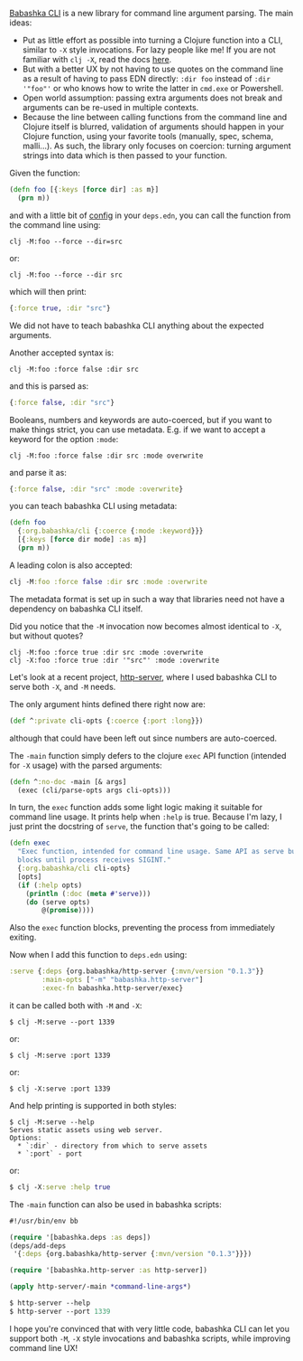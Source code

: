 [Babashka CLI](https://github.com/babashka/cli) is a new library for command line argument parsing.
The main ideas:

- Put as little effort as possible into turning a Clojure function into a CLI,
  similar to `-X` style invocations. For lazy people like me! If you are not
  familiar with `clj -X`, read the docs
  [here](https://clojure.org/reference/deps_and_cli#_execute_a_function).
- But with a better UX by not having to use quotes on the command line as a
  result of having to pass EDN directly: `:dir foo` instead of `:dir '"foo"'` or
  who knows how to write the latter in `cmd.exe` or Powershell.
- Open world assumption: passing extra arguments does not break and arguments
  can be re-used in multiple contexts.
- Because the line between calling functions from the command line and Clojure
  itself is blurred, validation of arguments should happen in your Clojure
  function, using your favorite tools (manually, spec, schema, malli...). As
  such, the library only focuses on coercion: turning argument strings into data
  which is then passed to your function.

Given the function:

``` clojure
(defn foo [{:keys [force dir] :as m}]
  (prn m))
```

and with a little bit of [config](https://github.com/babashka/cli#clojure-cli)
in your `deps.edn`, you can call the function from the command line using:

``` text
clj -M:foo --force --dir=src
```

or:

``` text
clj -M:foo --force --dir src
```

which will then print:

``` clojure
{:force true, :dir "src"}
```

We did not have to teach babashka CLI anything about the expected arguments.

Another accepted syntax is:

``` text
clj -M:foo :force false :dir src
```

and this is parsed as:

``` clojure
{:force false, :dir "src"}
```

Booleans, numbers and keywords are auto-coerced, but if you want to make things
strict, you can use metadata. E.g. if we want to accept a keyword for the option `:mode`:

``` text
clj -M:foo :force false :dir src :mode overwrite
```

and parse it as:

``` clojure
{:force false, :dir "src" :mode :overwrite}
```

you can teach babashka CLI using metadata:

``` clojure
(defn foo
  {:org.babashka/cli {:coerce {:mode :keyword}}}
  [{:keys [force dir mode] :as m}]
  (prn m))
```

A leading colon is also accepted:

``` clojure
clj -M:foo :force false :dir src :mode :overwrite
```

The metadata format is set up in such a way that libraries need not have a dependency on babashka CLI itself.

Did you notice that the `-M` invocation now becomes almost identical to `-X`,
but without quotes?

``` text
clj -M:foo :force true :dir src :mode :overwrite
clj -X:foo :force true :dir '"src"' :mode :overwrite
```

Let's look at a recent project,
[http-server](https://github.com/babashka/http-server), where I used babashka
CLI to serve both `-X`, and `-M` needs.

The only argument hints defined there right now are:

``` clojure
(def ^:private cli-opts {:coerce {:port :long}})
```

although that could have been left out since numbers are auto-coerced.

The `-main` function simply defers to the clojure `exec` API function (intended
for `-X` usage) with the parsed arguments:

``` clojure
(defn ^:no-doc -main [& args]
  (exec (cli/parse-opts args cli-opts)))
```

In turn, the `exec` function adds some light logic making it suitable for
command line usage. It prints help when `:help` is true. Because I'm lazy, I just print the docstring of `serve`, the function that's going to be called:


``` clojure
(defn exec
  "Exec function, intended for command line usage. Same API as serve but
  blocks until process receives SIGINT."
  {:org.babashka/cli cli-opts}
  [opts]
  (if (:help opts)
    (println (:doc (meta #'serve)))
    (do (serve opts)
        @(promise))))
```

Also the `exec` function blocks, preventing the process from immediately
exiting.

Now when I add this function to `deps.edn` using:

``` clojure
:serve {:deps {org.babashka/http-server {:mvn/version "0.1.3"}}
        :main-opts ["-m" "babashka.http-server"]
        :exec-fn babashka.http-server/exec}
```

it can be called both with `-M` and `-X`:

``` text
$ clj -M:serve --port 1339
```

or:

``` text
$ clj -M:serve :port 1339
```

or:

``` text
$ clj -X:serve :port 1339
```

And help printing is supported in both styles:

``` text
$ clj -M:serve --help
Serves static assets using web server.
Options:
  * `:dir` - directory from which to serve assets
  * `:port` - port
```

or:

``` clojure
$ clj -X:serve :help true
```

The `-main` function can also be used in babashka scripts:

``` clojure
#!/usr/bin/env bb

(require '[babashka.deps :as deps])
(deps/add-deps
 '{:deps {org.babashka/http-server {:mvn/version "0.1.3"}}})

(require '[babashka.http-server :as http-server])

(apply http-server/-main *command-line-args*)
```

``` clojure
$ http-server --help
$ http-server --port 1339
```

I hope you're convinced that with very little code, babashka CLI can let you
support both `-M`, `-X` style invocations and babashka scripts, while improving
command line UX!
